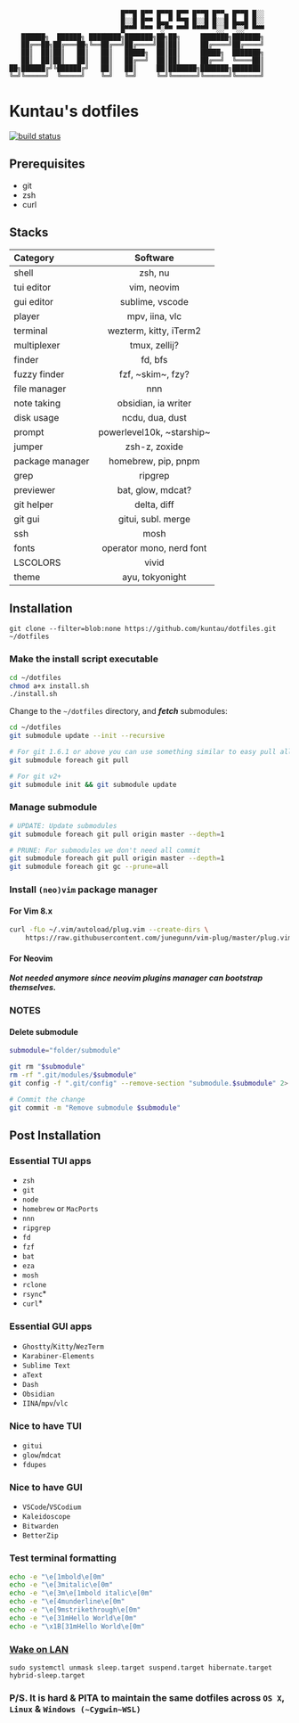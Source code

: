 
                                █▀▀█ █▀▀ █▀▀█ █▀▀ █▀▀█ █▀▀▄ █▀▀█ █░░ 
                                █░░█ █▀▀ █▄▄▀ ▀▀█ █░░█ █░░█ █▄▄█ █░░ 
                                █▀▀▀ ▀▀▀ ▀░▀▀ ▀▀▀ ▀▀▀▀ ▀░░▀ ▀░░▀ ▀▀▀
       ██████╗  ██████╗ ████████╗███████╗██╗██╗     ███████╗███████╗
       ██╔══██╗██╔═══██╗╚══██╔══╝██╔════╝██║██║     ██╔════╝██╔════╝
       ██║  ██║██║   ██║   ██║   █████╗  ██║██║     █████╗  ███████╗
       ██║  ██║██║   ██║   ██║   ██╔══╝  ██║██║     ██╔══╝  ╚════██║
    ██╗██████╔╝╚██████╔╝   ██║   ██║     ██║███████╗███████╗███████║
    ╚═╝╚═════╝  ╚═════╝    ╚═╝   ╚═╝     ╚═╝╚══════╝╚══════╝╚══════╝

# Kuntau's dotfiles

[![build status](https://img.shields.io/travis/kuntau/dotfiles.svg?style=flat-square)](https://travis-ci.org/kuntau/dotfiles)

## Prerequisites

- git
- zsh
- curl

## Stacks

| Category        | Software                 |
| :-------        | :---------:              |
| shell           | zsh, nu                  |
| tui editor      | vim, neovim              |
| gui editor      | sublime, vscode          |
| player          | mpv, iina, vlc           |
| terminal        | wezterm, kitty, iTerm2   |
| multiplexer     | tmux, zellij?            |
| finder          | fd, bfs                  |
| fuzzy finder    | fzf, ~skim~, fzy?        |
| file manager    | nnn                      |
| note taking     | obsidian, ia writer      |
| disk usage      | ncdu, dua, dust          |
| prompt          | powerlevel10k, ~starship~|
| jumper          | zsh-z, zoxide            |
| package manager | homebrew, pip, pnpm      |
| grep            | ripgrep                  |
| previewer       | bat, glow, mdcat?        |
| git helper      | delta, diff              |
| git gui         | gitui, subl. merge       |
| ssh             | mosh                     |
| fonts           | operator mono, nerd font |
| LSCOLORS        | vivid                    |
| theme           | ayu, tokyonight          |


## Installation

`git clone --filter=blob:none https://github.com/kuntau/dotfiles.git ~/dotfiles`

### Make the install script executable

```bash
cd ~/dotfiles
chmod a+x install.sh
./install.sh
```

Change to the `~/dotfiles` directory, and ***fetch*** submodules:

```bash
cd ~/dotfiles
git submodule update --init --recursive

# For git 1.6.1 or above you can use something similar to easy pull all submodule:
git submodule foreach git pull

# For git v2+
git submodule init && git submodule update

```

### Manage submodule

```bash
# UPDATE: Update submodules
git submodule foreach git pull origin master --depth=1

# PRUNE: For submodules we don't need all commit
git submodule foreach git pull origin master --depth=1
git submodule foreach git gc --prune=all
```

### Install `(neo)vim` package manager

#### For Vim 8.x

```bash
curl -fLo ~/.vim/autoload/plug.vim --create-dirs \
    https://raw.githubusercontent.com/junegunn/vim-plug/master/plug.vim
```

#### For Neovim

***Not needed anymore since neovim plugins manager can bootstrap themselves.***

### NOTES

#### Delete submodule

```bash
submodule="folder/submodule"

git rm "$submodule"
rm -rf ".git/modules/$submodule"
git config -f ".git/config" --remove-section "submodule.$submodule" 2> /dev/null

# Commit the change
git commit -m "Remove submodule $submodule"
```

## Post Installation

### Essential TUI apps

- `zsh`
- `git`
- `node`
- `homebrew` or `MacPorts`
- `nnn`
- `ripgrep`
- `fd`
- `fzf`
- `bat`
- `eza`
- `mosh`
- `rclone`
- `rsync`*
- `curl`*

### Essential GUI apps

- `Ghostty`/`Kitty`/`WezTerm`
- `Karabiner-Elements`
- `Sublime Text`
- `aText`
- `Dash`
- `Obsidian`
- `IINA`/`mpv`/`vlc`

### Nice to have TUI

- `gitui`
- `glow`/`mdcat`
- `fdupes`

### Nice to have GUI

- `VSCode`/`VSCodium`
- `Kaleidoscope`
- `Bitwarden`
- `BetterZip`

### Test terminal formatting

```bash
echo -e "\e[1mbold\e[0m"
echo -e "\e[3mitalic\e[0m"
echo -e "\e[3m\e[1mbold italic\e[0m"
echo -e "\e[4munderline\e[0m"
echo -e "\e[9mstrikethrough\e[0m"
echo -e "\e[31mHello World\e[0m"
echo -e "\x1B[31mHello World\e[0m"
```

### [Wake on LAN](https://www.techrepublic.com/article/how-to-enable-wake-on-lan-in-ubuntu-server-18-04)

`sudo systemctl unmask sleep.target suspend.target hibernate.target hybrid-sleep.target`

### P/S. It is hard & PITA to maintain the same dotfiles across `OS X`, `Linux` & `Windows (~Cygwin~WSL)`
